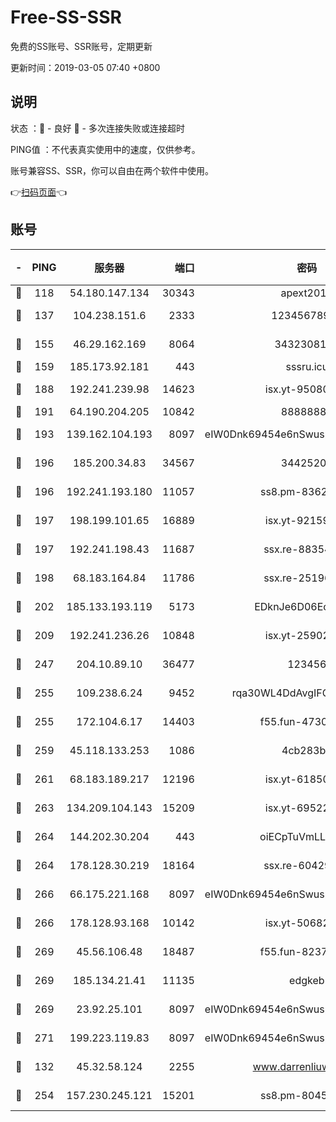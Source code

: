 # Free-SS-SSR

免费的SS账号、SSR账号，定期更新

更新时间：2019-03-05 07:40 +0800

## 说明

状态     ：🙂 - 良好 🙁 - 多次连接失败或连接超时

PING值   ：不代表真实使用中的速度，仅供参考。

账号兼容SS、SSR，你可以自由在两个软件中使用。

👉[扫码页面](https://liesauer.github.io/free-ss-ssr.github.io/)👈

## 账号

|-|PING|服务器|端口|密码|加密方式|区域|
|:----:|:----:|:-----:|-----:|:----:|:----:|:----:|
|🙂|118|54.180.147.134|30343|apext2019|chacha20|KR|
|🙂|137|104.238.151.6|2333|12345678900|aes-256-cfb|JP|
|🙂|155|46.29.162.169|8064|3432308177|aes-256-cfb|RU|
|🙂|159|185.173.92.181|443|sssru.icu|rc4-md5|RU|
|🙂|188|192.241.239.98|14623|isx.yt-95080154|aes-256-cfb|US|
|🙂|191|64.190.204.205|10842|88888888|rc4-md5|US|
|🙂|193|139.162.104.193|8097|eIW0Dnk69454e6nSwuspv9DmS201tQ0D|aes-256-cfb|JP|
|🙂|196|185.200.34.83|34567|34425208|aes-256-cfb|US|
|🙂|196|192.241.193.180|11057|ss8.pm-83620677|aes-256-cfb|US|
|🙂|197|198.199.101.65|16889|isx.yt-92159574|aes-256-cfb|US|
|🙂|197|192.241.198.43|11687|ssx.re-88354290|aes-256-cfb|US|
|🙂|198|68.183.164.84|11786|ssx.re-25196932|aes-256-cfb|US|
|🙂|202|185.133.193.119|5173|EDknJe6D06EoWDaw|aes-256-cfb|US|
|🙂|209|192.241.236.26|10848|isx.yt-25902740|aes-256-cfb|US|
|🙂|247|204.10.89.10|36477|123456|aes-256-cfb|US|
|🙂|255|109.238.6.24|9452|rqa30WL4DdAvgIFG6Fs3znzTa|aes-256-cfb|FR|
|🙂|255|172.104.6.17|14403|f55.fun-47304627|aes-256-cfb|US|
|🙂|259|45.118.133.253|1086|4cb283b8|aes-256-cfb|SG|
|🙂|261|68.183.189.217|12196|isx.yt-61850087|aes-256-cfb|SG|
|🙂|263|134.209.104.143|15209|isx.yt-69522000|aes-256-cfb|SG|
|🙂|264|144.202.30.204|443|oiECpTuVmLLxk4Ts|aes-256-cfb|US|
|🙂|264|178.128.30.219|18164|ssx.re-60429944|aes-256-cfb|SG|
|🙂|266|66.175.221.168|8097|eIW0Dnk69454e6nSwuspv9DmS201tQ0D|aes-256-cfb|US|
|🙂|266|178.128.93.168|10142|isx.yt-50682573|aes-256-cfb|SG|
|🙂|269|45.56.106.48|18487|f55.fun-82379795|aes-256-cfb|US|
|🙂|269|185.134.21.41|11135|edgkeb|aes-256-cfb|GB|
|🙂|269|23.92.25.101|8097|eIW0Dnk69454e6nSwuspv9DmS201tQ0D|aes-256-cfb|US|
|🙂|271|199.223.119.83|8097|eIW0Dnk69454e6nSwuspv9DmS201tQ0D|aes-256-cfb|US|
|🙂|132|45.32.58.124|2255|www.darrenliuwei.com|aes-256-cfb|JP|
|🙂|254|157.230.245.121|15201|ss8.pm-80454151|aes-256-cfb|SG|
